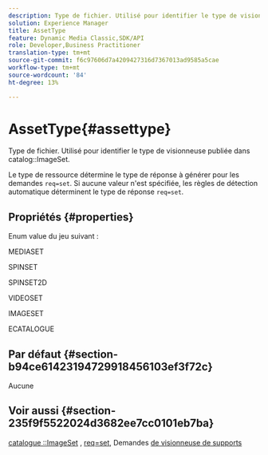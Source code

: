 ```yaml
---
description: Type de fichier. Utilisé pour identifier le type de visionneuse publiée dans le catalogue ImageSet.
solution: Experience Manager
title: AssetType
feature: Dynamic Media Classic,SDK/API
role: Developer,Business Practitioner
translation-type: tm+mt
source-git-commit: f6c97606d7a4209427316d7367013ad9585a5cae
workflow-type: tm+mt
source-wordcount: '84'
ht-degree: 13%

---
```



# AssetType{#assettype}

Type de fichier. Utilisé pour identifier le type de visionneuse publiée dans catalog::ImageSet.

Le type de ressource détermine le type de réponse à générer pour les demandes `req=set`. Si aucune valeur n&#39;est spécifiée, les règles de détection automatique déterminent le type de réponse `req=set`.

## Propriétés {#properties}

Enum value du jeu suivant :

MEDIASET

SPINSET

SPINSET2D

VIDEOSET

IMAGESET

ECATALOGUE

## Par défaut {#section-b94ce61423194729918456103ef3f72c}

Aucune

## Voir aussi {#section-235f9f5522024d3682ee7cc0101eb7ba}

[catalogue ::ImageSet](../../../../../../is-api/image-catalog/image-serving-api-ref/c-image-catalog-reference/c-image-svg-data-reference/c-image-data-reference/r-imageset-cat.md#reference-4764d347afd64afdaede9a74c7565256) ,  [req=set](/help/aem-is-ir-api/is-api/http-ref/image-serving-api-ref/c-http-protocol-reference/c-command-reference/r-req/r-req.md), Demandes  [de visionneuse de supports](/help/aem-is-ir-api/is-api/http-ref/image-serving-api-ref/c-http-protocol-reference/c-syntax-and-features/r-media-set-requests.md)
